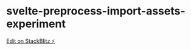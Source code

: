 # svelte-preprocess-import-assets-experiment

[Edit on StackBlitz ⚡️](https://stackblitz.com/edit/vitejs-vite-nztc7m)
